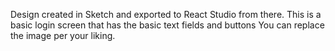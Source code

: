 Design created in Sketch and exported to React Studio from there.
This is a basic login screen that has the basic text fields and buttons
You can replace the image per your liking.
